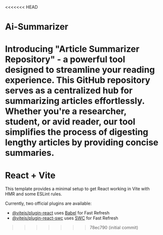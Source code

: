 <<<<<<< HEAD
# Ai-Summarizer
Introducing "Article Summarizer Repository" - a powerful tool designed to streamline your reading experience. This GitHub repository serves as a centralized hub for summarizing articles effortlessly. Whether you're a researcher, student, or avid reader, our tool simplifies the process of digesting lengthy articles by providing concise summaries.
=======
# React + Vite

This template provides a minimal setup to get React working in Vite with HMR and some ESLint rules.

Currently, two official plugins are available:

- [@vitejs/plugin-react](https://github.com/vitejs/vite-plugin-react/blob/main/packages/plugin-react/README.md) uses [Babel](https://babeljs.io/) for Fast Refresh
- [@vitejs/plugin-react-swc](https://github.com/vitejs/vite-plugin-react-swc) uses [SWC](https://swc.rs/) for Fast Refresh
>>>>>>> 78ec790 (initial commit)
